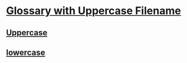 # [Glossary with Uppercase Filename](#glossary-with-uppercase-filename)

## [Uppercase](#uppercase)

## [lowercase](#lowercase)
